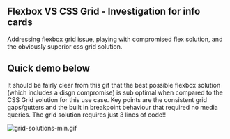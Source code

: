 ## Flexbox VS CSS Grid - Investigation for info cards

Addressing flexbox grid issue, playing with compromised flex solution, and the obviously superior css grid solution.

## Quick demo below

It should be fairly clear from this gif that the best possible flexbox solution (which includes a disgn compromise) is sub optimal when compared to the CSS Grid solution for this use case. Key points are the consistent grid gaps/gutters and the built in breakpoint behaviour that required no media queries. The grid solution requires just 3 lines of code!!

![grid-solutions-min.gif](./public/grid-solutions-min.gif)
